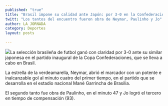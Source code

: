 ```yaml
---
published: "true"
title: "Brasil impone su calidad ante Japón: por 3-0 en la Confederaciones"
twitt: "Los tantos del encuentro fueron obra de Neymar, Paulinho y Jo"
author: LA JORNADA
category: Deportes
layout: posts

---
```


![](http://i.imgur.com/9VAKNRPm.jpg)La selección brasileña de futbol ganó con claridad por 3-0 ante su similar japonesa en el partido inaugural de la Copa Confederaciones, que se lleva a cabo en Brasil.

La estrella de la verdeamarella, Neymar, abrió el marcador con un potente e inalcanzable gol al minuto cuatro del primer tiempo, en el partido que se desarrolla en el estadio nacional Mané Garrincha de Brasilia.

El segundo tanto fue obra de Paulinho, en el minuto 47 y Jo logró el tercero en tiempo de compensación (93).
